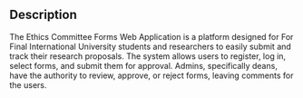 ## Description

The Ethics Committee Forms Web Application is a platform designed for For Final International University students and researchers to easily submit and track their research proposals. The system allows users to register, log in, select forms, and submit them for approval. Admins, specifically deans, have the authority to review, approve, or reject forms, leaving comments for the users.
